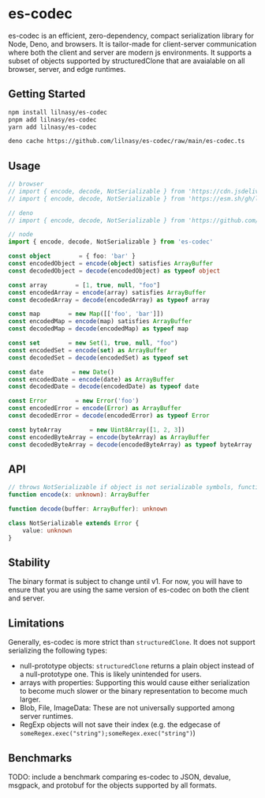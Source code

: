 # es-codec
es-codec is an efficient, zero-dependency, compact serialization library for Node, Deno, and browsers. It is tailor-made for client-server communication where both the client and server are modern js environments. It supports a subset of objects supported by structuredClone that are avaialable on all browser, server, and edge runtimes.

## Getting Started
```bash
npm install lilnasy/es-codec
pnpm add lilnasy/es-codec
yarn add lilnasy/es-codec
```
```bash
deno cache https://github.com/lilnasy/es-codec/raw/main/es-codec.ts
```

## Usage
```ts
// browser
// import { encode, decode, NotSerializable } from 'https://cdn.jsdelivr.net/gh/lilnasy/es-codec/es-codec.js'
// import { encode, decode, NotSerializable } from 'https://esm.sh/gh/lilnasy/es-codec'

// deno
// import { encode, decode, NotSerializable } from 'https://github.com/lilnasy/es-codec/raw/main/es-codec.ts'

// node
import { encode, decode, NotSerializable } from 'es-codec'

const object        = { foo: 'bar' }
const encodedObject = encode(object) satisfies ArrayBuffer
const decodedObject = decode(encodedObject) as typeof object

const array        = [1, true, null, "foo"]
const encodedArray = encode(array) satisfies ArrayBuffer
const decodedArray = decode(encodedArray) as typeof array

const map        = new Map([['foo', 'bar']])
const encodedMap = encode(map) satisfies ArrayBuffer
const decodedMap = decode(encodedMap) as typeof map

const set        = new Set(1, true, null, "foo")
const encodedSet = encode(set) as ArrayBuffer 
const decodedSet = decode(encodedSet) as typeof set

const date        = new Date()
const encodedDate = encode(date) as ArrayBuffer
const decodedDate = decode(encodedDate) as typeof date

const Error        = new Error('foo')
const encodedError = encode(Error) as ArrayBuffer
const decodedError = decode(encodedError) as typeof Error

const byteArray        = new Uint8Array([1, 2, 3])
const encodedByteArray = encode(byteArray) as ArrayBuffer
const decodedByteArray = decode(encodedByteArray) as typeof byteArray
```

## API
```ts
// throws NotSerializable if object is not serializable symbols, functions, class instances, etc.
function encode(x: unknown): ArrayBuffer

function decode(buffer: ArrayBuffer): unknown

class NotSerializable extends Error {
    value: unknown
}
```

## Stability
The binary format is subject to change until v1. For now, you will have to ensure that you are using the same version of es-codec on both the client and server.

## Limitations
Generally, es-codec is more strict than `structuredClone`. It does not support serializing the following types:
- null-prototype objects: `structuredClone` returns a plain object instead of a null-prototype one. This is likely unintended for users.
- arrays with properties: Supporting this would cause either serialization to become much slower or the binary representation to become much larger.
- Blob, File, ImageData: These are not universally supported among server runtimes.
- RegExp objects will not save their index (e.g. the edgecase of `someRegex.exec("string");someRegex.exec("string")`)


## Benchmarks
TODO: include a benchmark comparing es-codec to JSON, devalue, msgpack, and protobuf for the objects supported by all formats.
